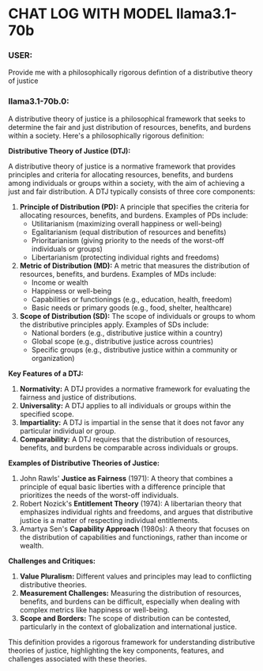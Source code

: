 # CHAT LOG WITH MODEL llama3.1-70b

### USER:
Provide me with a philosophically rigorous defintion of a distributive theory of justice
### llama3.1-70b.0:
A distributive theory of justice is a philosophical framework that seeks to determine the fair and just distribution of resources, benefits, and burdens within a society. Here's a philosophically rigorous definition:

**Distributive Theory of Justice (DTJ):**

A distributive theory of justice is a normative framework that provides principles and criteria for allocating resources, benefits, and burdens among individuals or groups within a society, with the aim of achieving a just and fair distribution. A DTJ typically consists of three core components:

1. **Principle of Distribution (PD):** A principle that specifies the criteria for allocating resources, benefits, and burdens. Examples of PDs include:
	* Utilitarianism (maximizing overall happiness or well-being)
	* Egalitarianism (equal distribution of resources and benefits)
	* Prioritarianism (giving priority to the needs of the worst-off individuals or groups)
	* Libertarianism (protecting individual rights and freedoms)
2. **Metric of Distribution (MD):** A metric that measures the distribution of resources, benefits, and burdens. Examples of MDs include:
	* Income or wealth
	* Happiness or well-being
	* Capabilities or functionings (e.g., education, health, freedom)
	* Basic needs or primary goods (e.g., food, shelter, healthcare)
3. **Scope of Distribution (SD):** The scope of individuals or groups to whom the distributive principles apply. Examples of SDs include:
	* National borders (e.g., distributive justice within a country)
	* Global scope (e.g., distributive justice across countries)
	* Specific groups (e.g., distributive justice within a community or organization)

**Key Features of a DTJ:**

1. **Normativity:** A DTJ provides a normative framework for evaluating the fairness and justice of distributions.
2. **Universality:** A DTJ applies to all individuals or groups within the specified scope.
3. **Impartiality:** A DTJ is impartial in the sense that it does not favor any particular individual or group.
4. **Comparability:** A DTJ requires that the distribution of resources, benefits, and burdens be comparable across individuals or groups.

**Examples of Distributive Theories of Justice:**

1. John Rawls' **Justice as Fairness** (1971): A theory that combines a principle of equal basic liberties with a difference principle that prioritizes the needs of the worst-off individuals.
2. Robert Nozick's **Entitlement Theory** (1974): A libertarian theory that emphasizes individual rights and freedoms, and argues that distributive justice is a matter of respecting individual entitlements.
3. Amartya Sen's **Capability Approach** (1980s): A theory that focuses on the distribution of capabilities and functionings, rather than income or wealth.

**Challenges and Critiques:**

1. **Value Pluralism:** Different values and principles may lead to conflicting distributive theories.
2. **Measurement Challenges:** Measuring the distribution of resources, benefits, and burdens can be difficult, especially when dealing with complex metrics like happiness or well-being.
3. **Scope and Borders:** The scope of distribution can be contested, particularly in the context of globalization and international justice.

This definition provides a rigorous framework for understanding distributive theories of justice, highlighting the key components, features, and challenges associated with these theories.
